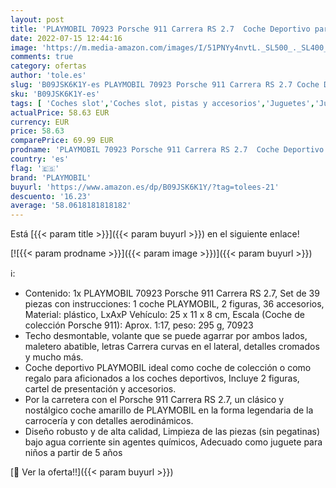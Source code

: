 ```yaml
---
layout: post
title: 'PLAYMOBIL 70923 Porsche 911 Carrera RS 2.7  Coche Deportivo para niños y Adultos  A Partir de 5 a 99 años'
date: 2022-07-15 12:44:16
image: 'https://m.media-amazon.com/images/I/51PNYy4nvtL._SL500_._SL400_.jpg'
comments: true
category: ofertas
author: 'tole.es'
slug: 'B09JSK6K1Y-es PLAYMOBIL 70923 Porsche 911 Carrera RS 2.7 Coche Deportivo...'
sku: 'B09JSK6K1Y-es'
tags: [ 'Coches slot','Coches slot, pistas y accesorios','Juguetes','Juguetes y juegos','Vehículos de juguete para niños','playmobil','🇪🇸', ]
actualPrice: 58.63 EUR
currency: EUR
price: 58.63
comparePrice: 69.99 EUR
prodname: 'PLAYMOBIL 70923 Porsche 911 Carrera RS 2.7  Coche Deportivo para niños y Adultos  A Partir de 5 a 99 años'
country: 'es'
flag: '🇪🇸'
brand: 'PLAYMOBIL'
buyurl: 'https://www.amazon.es/dp/B09JSK6K1Y/?tag=tolees-21'
descuento: '16.23'
average: '58.0618181818182'
---
```


Está [{{< param title >}}]({{< param buyurl >}}) en el siguiente enlace!

[![{{< param prodname >}}]({{< param image >}})]({{< param buyurl >}})

ℹ️:

- Contenido: 1x PLAYMOBIL 70923 Porsche 911 Carrera RS 2.7, Set de 39 piezas con instrucciones: 1 coche PLAYMOBIL, 2 figuras, 36 accesorios, Material: plástico, LxAxP Vehículo: 25 x 11 x 8 cm, Escala (Coche de colección Porsche 911): Aprox. 1:17, peso: 295 g, 70923
- Techo desmontable, volante que se puede agarrar por ambos lados, maletero abatible, letras Carrera curvas en el lateral, detalles cromados y mucho más.
- Coche deportivo PLAYMOBIL ideal como coche de colección o como regalo para aficionados a los coches deportivos, Incluye 2 figuras, cartel de presentación y accesorios.
- Por la carretera con el Porsche 911 Carrera RS 2.7, un clásico y nostálgico coche amarillo de PLAYMOBIL en la forma legendaria de la carrocería y con detalles aerodinámicos.
- Diseño robusto y de alta calidad, Limpieza de las piezas (sin pegatinas) bajo agua corriente sin agentes químicos, Adecuado como juguete para niños a partir de 5 años

[🛒 Ver la oferta!!]({{< param buyurl >}})
